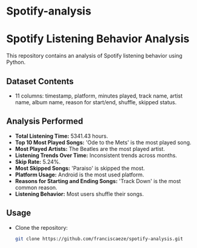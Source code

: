 # Spotify-analysis     
# Spotify Listening Behavior Analysis

This repository contains an analysis of Spotify listening behavior using Python.

## **Dataset Contents**
- 11 columns: timestamp, platform, minutes played, track name, artist name, album name, reason for start/end, shuffle, skipped status.

## **Analysis Performed**
- **Total Listening Time:** 5341.43 hours.
- **Top 10 Most Played Songs:** 'Ode to the Mets' is the most played song.
- **Most Played Artists:** The Beatles are the most played artist.
- **Listening Trends Over Time:** Inconsistent trends across months.
- **Skip Rate:** 5.24%.
- **Most Skipped Songs:** 'Paraiso' is skipped the most.
- **Platform Usage:** Android is the most used platform.
- **Reasons for Starting and Ending Songs:** 'Track Down' is the most common reason.
- **Listening Behavior:** Most users shuffle their songs.

## **Usage**
- Clone the repository:
  ```sh
  git clone https://github.com/franciscaeze/spotify-analysis.git
  ```
